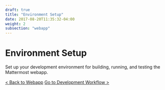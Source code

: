 ```yaml
---
draft: true
title: "Environment Setup"
date: 2017-08-20T11:35:32-04:00
weight: 2
subsection: "webapp"
---
```


<div class="section" id="installing-developer-components-on-mac-os-x">
<span id="dev-setup"></span><h1>Environment Setup</h1>
<p>Set up your development environment for building, running, and testing the Mattermost webapp.</p>

<div style="margin-top: 15px;">
<span class="pull-left"><a href="{{< contributeurl >}}/webapp/">< Back to Webapp</a></span>
<span class="pull-right"><a href="{{< contributeurl >}}/webapp/developer-workflow/">Go to Development Workflow ></a></span>
</div>
<br/>
